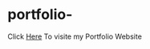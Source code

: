 # portfolio-

Click [Here](https://keruboportfolio-mfa7qaerr-monique-199s-projects.vercel.app/#portfolio) To visite my Portfolio Website
